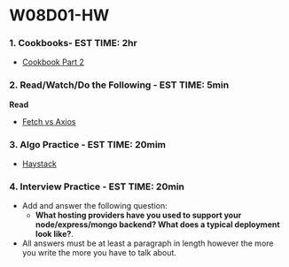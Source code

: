 # W08D01-HW

### 1. Cookbooks- EST TIME: 2hr
- [Cookbook Part 2](https://git.generalassemb.ly/SEIR-1207/Cookbook-Part-2)

### 2. Read/Watch/Do the Following - EST TIME: 5min

**Read**

- [Fetch vs Axios](https://medium.com/@thejasonfile/fetch-vs-axios-js-for-making-http-requests-2b261cdd3af5)



### 3. Algo Practice - EST TIME: 20mim
- [Haystack](https://git.generalassemb.ly/SEIR-224/W08D02-HW/blob/master/Algo.md)


### 4.  Interview Practice - EST TIME: 20min

- Add and answer the following question: 
   - **What hosting providers have you used to support your node/express/mongo backend? What does a typical deployment look like?**.
- All answers must be at least a paragraph in length however the more you write the more you have to talk about.
